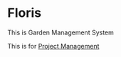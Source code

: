 # Floris

This is Garden Management System

This is for [Project Management](https://www.notion.so/Floris-85cee696d9374d7f9fbf7368c90b24c8)
